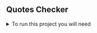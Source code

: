 
## Quotes Checker

<details>
      <summary>To run this project you will need</summary>

* Golang IDE

* Postgres Container
    * To install container with all needed variables just run these command:  docker run --name postgres -e POSTGRES_USER=postgres -e POSTGRES_PASSWORD=mysecretpassword -d postgres
    * [You can also refer to this guide if needed](https://hub.docker.com/_/postgres)

</details>
